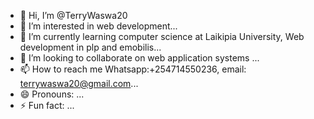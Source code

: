 - 👋 Hi, I’m @TerryWaswa20
- 👀 I’m interested in web development...
- 🌱 I’m currently learning computer science at Laikipia University, Web development in plp and emobilis...
- 💞️ I’m looking to collaborate on web application systems ...
- 📫 How to reach me Whatsapp:+254714550236, email: terrywaswa20@gmail.com...
- 😄 Pronouns: ...
- ⚡ Fun fact: ...

<!---
TerryWaswa20/TerryWaswa20 is a ✨ special ✨ repository because its `README.md` (this file) appears on your GitHub profile.
You can click the Preview link to take a look at your changes.
--->
